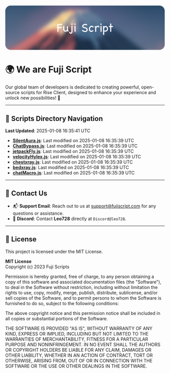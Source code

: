 ![Banner](.github/b.webp)

# 🌍 **We are Fuji Script**

Our global team of developers is dedicated to creating powerful, open-source scripts for Rise Client, designed to enhance your experience and unlock new possibilities! 🌟

---
<!-- SCRIPTS_NAVIGATION_START -->
## 📂 **Scripts Directory Navigation**

**Last Updated**: 2025-01-08 16:35:41 UTC

- **[SilentAura.js](scripts/SilentAura.js)**: Last modified on 2025-01-08 16:35:39 UTC
- **[ChatBypass.js](scripts/ChatBypass.js)**: Last modified on 2025-01-08 16:35:39 UTC
- **[jetpackFly.js](scripts/jetpackFly.js)**: Last modified on 2025-01-08 16:35:39 UTC
- **[velocityHylex.js](scripts/velocityHylex.js)**: Last modified on 2025-01-08 16:35:39 UTC
- **[chestxray.js](scripts/chestxray.js)**: Last modified on 2025-01-08 16:35:39 UTC
- **[bedxray.js](scripts/bedxray.js)**: Last modified on 2025-01-08 16:35:39 UTC
- **[chatMacro.js](scripts/chatMacro.js)**: Last modified on 2025-01-08 16:35:39 UTC

<!-- SCRIPTS_NAVIGATION_END -->

---

## 💬 **Contact Us**  
- 📬 **Support Email**: Reach out to us at [support@fujiscript.com](mailto:support@fujiscript.com) for any questions or assistance.  
- 💬 **Discord**: Contact **Leo728** directly at `Discord@leo728`.

---

## 📜 **License**

This project is licensed under the MIT License.  

**MIT License**  
Copyright (c) 2023 Fuji Scripts  

Permission is hereby granted, free of charge, to any person obtaining a copy of this software and associated documentation files (the "Software"), to deal in the Software without restriction, including without limitation the rights to use, copy, modify, merge, publish, distribute, sublicense, and/or sell copies of the Software, and to permit persons to whom the Software is furnished to do so, subject to the following conditions:  

The above copyright notice and this permission notice shall be included in all copies or substantial portions of the Software.  

THE SOFTWARE IS PROVIDED "AS IS", WITHOUT WARRANTY OF ANY KIND, EXPRESS OR IMPLIED, INCLUDING BUT NOT LIMITED TO THE WARRANTIES OF MERCHANTABILITY, FITNESS FOR A PARTICULAR PURPOSE AND NONINFRINGEMENT. IN NO EVENT SHALL THE AUTHORS OR COPYRIGHT HOLDERS BE LIABLE FOR ANY CLAIM, DAMAGES OR OTHER LIABILITY, WHETHER IN AN ACTION OF CONTRACT, TORT OR OTHERWISE, ARISING FROM, OUT OF OR IN CONNECTION WITH THE SOFTWARE OR THE USE OR OTHER DEALINGS IN THE SOFTWARE.  
